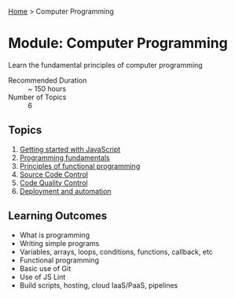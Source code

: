 [Home](../index.md) > Computer Programming

# Module: Computer Programming

Learn the fundamental principles of computer programming

<dl>
<dt>Recommended Duration</dt>
<dd>~ 150 hours</dd>
<dt>Number of Topics</dt>
<dd>6</dd>
</dl>

## Topics

1. [Getting started with JavaScript](./start-with-js.md)
1. [Programming fundamentals](./programming-fundamentals.md)
1. [Principles of functional programming](./functional-programming.md)
1. [Source Code Control](./source-control.md)
1. [Code Quality Control](./code-quality.md)
1. [Deployment and automation](./deployment.md)


## Learning Outcomes

- What is programming
- Writing simple programs
- Variables, arrays, loops, conditions, functions, callback, etc
- Functional programming
- Basic use of Git
- Use of JS Lint
- Build scripts, hosting, cloud IaaS/PaaS, pipelines
